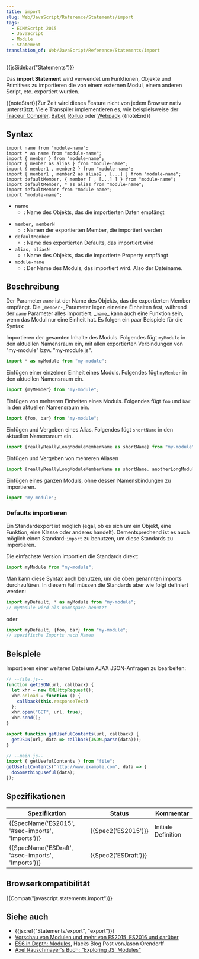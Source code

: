 ```yaml
---
title: import
slug: Web/JavaScript/Reference/Statements/import
tags:
  - ECMAScript 2015
  - JavaScript
  - Module
  - Statement
translation_of: Web/JavaScript/Reference/Statements/import
---
```

{{jsSidebar("Statements")}}

Das **import Statement** wird verwendet um Funktionen, Objekte und Primitives zu importieren die von einem externen Modul, einem anderen Script, etc. exportiert wurden.

{{noteStart}}Zur Zeit wird dieses Feature nicht von jedem Browser nativ unterstützt. Viele Transpiler implementieren es, wie beispielsweise der [Traceur Compiler](https://github.com/google/traceur-compiler), [Babel](http://babeljs.io/), [Rollup](https://github.com/rollup/rollup) oder [Webpack](https://webpack.js.org/).{{noteEnd}}

## Syntax

    import name from "module-name";
    import * as name from "module-name";
    import { member } from "module-name";
    import { member as alias } from "module-name";
    import { member1 , member2 } from "module-name";
    import { member1 , member2 as alias2 , [...] } from "module-name";
    import defaultMember, { member [ , [...] ] } from "module-name";
    import defaultMember, * as alias from "module-name";
    import defaultMember from "module-name";
    import "module-name";

- name
  - : Name des Objekts, das die importierten Daten empfängt

<!---->

- `member, memberN`
  - : Namen der exportierten Member, die importiert werden
- `defaultMember`
  - : Name des exportierten Defaults, das importiert wird
- `alias, aliasN`
  - : Name des Objekts, das die importierte Property empfängt
- `module-name`
  - : Der Name des Moduls, das importiert wird. Also der Dateiname.

## Beschreibung

Der Parameter _`name`_ ist der Name des Objekts, das die exportierten Member empfängt. Die _`member-`\_Parameter legen einzelne Einheiten fest, während der _`name`_ Parameter alles importiert. _`name`\_ kann auch eine Funktion sein, wenn das Modul nur eine Einheit hat. Es folgen ein paar Beispiele für die Syntax:

Importieren der gesamten Inhalte des Moduls. Folgendes fügt `myModule` in den aktuellen Namensraum ein, mit allen exportierten Verbindungen von "my-module" bzw. "my-module.js".

```js
import * as myModule from "my-module";
```

Einfügen einer einzelnen Einheit eines Moduls. Folgendes fügt `myMember` in den aktuellen Namensraum ein.

```js
import {myMember} from "my-module";
```

Einfügen von mehreren Einheiten eines Moduls. Folgendes fügt `foo` und `bar` in den aktuellen Namensraum ein.

```js
import {foo, bar} from "my-module";
```

Einfügen und Vergeben eines Alias. Folgendes fügt `shortName` in den aktuellen Namensraum ein.

```js
import {reallyReallyLongModuleMemberName as shortName} from "my-module";
```

Einfügen und Vergeben von mehreren Aliasen

```js
import {reallyReallyLongModuleMemberName as shortName, anotherLongModuleName as short} from "my-module";
```

Einfügen eines ganzen Moduls, ohne dessen Namensbindungen zu importieren.

```js
import 'my-module';
```

### Defaults importieren

Ein Standardexport ist möglich (egal, ob es sich um ein Objekt, eine Funktion, eine Klasse oder anderes handelt). Dementsprechend ist es auch möglich einen Standard-`import` zu benutzen, um diese Standards zu importieren.

Die einfachste Version importiert die Standards direkt:

```js
import myModule from "my-module";
```

Man kann diese Syntax auch benutzen, um die oben genannten imports durchzufüren. In diesem Fall müssen die Standards aber wie folgt definiert werden:

```js
import myDefault, * as myModule from "my-module";
// myModule wird als namespace benutzt
```

oder

```js
import myDefault, {foo, bar} from "my-module";
// spezifische Imports nach Namen
```

## Beispiele

Importieren einer weiteren Datei um AJAX JSON-Anfragen zu bearbeiten:

```js
// --file.js--
function getJSON(url, callback) {
  let xhr = new XMLHttpRequest();
  xhr.onload = function () {
    callback(this.responseText)
  };
  xhr.open("GET", url, true);
  xhr.send();
}

export function getUsefulContents(url, callback) {
  getJSON(url, data => callback(JSON.parse(data)));
}

// --main.js--
import { getUsefulContents } from "file";
getUsefulContents("http://www.example.com", data => {
  doSomethingUseful(data);
});
```

## Spezifikationen

| Spezifikation                                                        | Status                       | Kommentar           |
| -------------------------------------------------------------------- | ---------------------------- | ------------------- |
| {{SpecName('ES2015', '#sec-imports', 'Imports')}}     | {{Spec2('ES2015')}}     | Initiale Definition |
| {{SpecName('ESDraft', '#sec-imports', 'Imports')}} | {{Spec2('ESDraft')}} |                     |

## Browserkompatibilität

{{Compat("javascript.statements.import")}}

## Siehe auch

- {{jsxref("Statements/export", "export")}}
- [Vorschau von Modulen und mehr von ES2015, ES2016 und darüber](https://blogs.windows.com/msedgedev/2016/05/17/es6-modules-and-beyond/)
- [ES6 in Depth: Modules](https://hacks.mozilla.org/2015/08/es6-in-depth-modules/), Hacks Blog Post vonJason Orendorff
- [Axel Rauschmayer's Buch: "Exploring JS: Modules"](http://exploringjs.com/es6/ch_modules.html)
